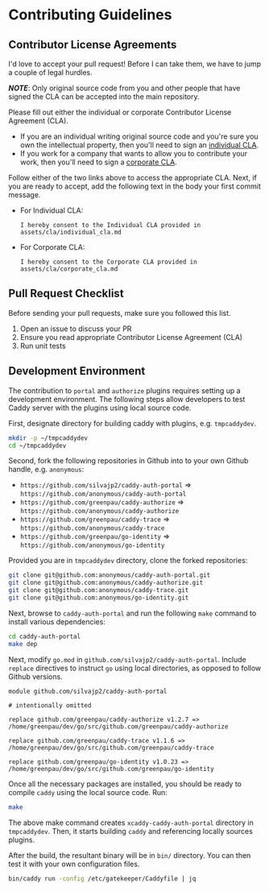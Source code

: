 # Contributing Guidelines

## Contributor License Agreements

I'd love to accept your pull request! Before I can take them, we have to jump a
couple of legal hurdles.

***NOTE***: Only original source code from you and other people that have
signed the CLA can be accepted into the main repository.

Please fill out either the individual or corporate Contributor License Agreement (CLA).
* If you are an individual writing original source code and you're sure you own the
  intellectual property, then you'll need to sign an [individual CLA](/assets/cla/individual_cla.md).
* If you work for a company that wants to allow you to contribute your work, then
  you'll need to sign a [corporate CLA](/assets/cla/corporate_cla.md).

Follow either of the two links above to access the appropriate CLA. Next, if you are
ready to accept, add the following text in the body your first commit message.

* For Individual CLA:

      I hereby consent to the Individual CLA provided in assets/cla/individual_cla.md

* For Corporate CLA:

      I hereby consent to the Corporate CLA provided in assets/cla/corporate_cla.md

## Pull Request Checklist

Before sending your pull requests, make sure you followed this list.

1. Open an issue to discuss your PR
2. Ensure you read appropriate Contributor License Agreement (CLA)
3. Run unit tests

## Development Environment

The contribution to `portal` and `authorize` plugins requires setting up a development
environment. The following steps allow developers to test Caddy server with
the plugins using local source code.

First, designate directory for building caddy with plugins, e.g. `tmpcaddydev`.

```bash
mkdir -p ~/tmpcaddydev
cd ~/tmpcaddydev
```

Second, fork the following repositories in Github into to your own Github
handle, e.g. `anonymous`:

* `https://github.com/silvajp2/caddy-auth-portal` => `https://github.com/anonymous/caddy-auth-portal`
* `https://github.com/greenpau/caddy-authorize` => `https://github.com/anonymous/caddy-authorize`
* `https://github.com/greenpau/caddy-trace` => `https://github.com/anonymous/caddy-trace`
* `https://github.com/greenpau/go-identity` => `https://github.com/anonymous/go-identity`

Provided you are in `tmpcaddydev` directory, clone the forked repositories:

```bash
git clone git@github.com:anonymous/caddy-auth-portal.git
git clone git@github.com:anonymous/caddy-authorize.git
git clone git@github.com:anonymous/caddy-trace.git
git clone git@github.com:anonymous/go-identity.git
```

Next, browse to `caddy-auth-portal` and run the following `make` command to install
various dependencies:

```bash
cd caddy-auth-portal
make dep
```

Next, modify `go.mod` in `github.com/silvajp2/caddy-auth-portal`. Include
`replace` directives to instruct `go` using local directories, as opposed
to follow Github versions.

```
module github.com/silvajp2/caddy-auth-portal

# intentionally omitted

replace github.com/greenpau/caddy-authorize v1.2.7 => /home/greenpau/dev/go/src/github.com/greenpau/caddy-authorize

replace github.com/greenpau/caddy-trace v1.1.6 => /home/greenpau/dev/go/src/github.com/greenpau/caddy-trace

replace github.com/greenpau/go-identity v1.0.23 => /home/greenpau/dev/go/src/github.com/greenpau/go-identity
```

Once all the necessary packages are installed, you should be ready to compile
`caddy` using the local source code. Run:

```bash
make
```

The above make command creates `xcaddy-caddy-auth-portal` directory in `tmpcaddydev`.
Then, it starts building `caddy` and referencing locally sources plugins.

After the build, the resultant binary will be in `bin/` directory. You can
then test it with your own configuration files.

```bash
bin/caddy run -config /etc/gatekeeper/Caddyfile | jq
```
